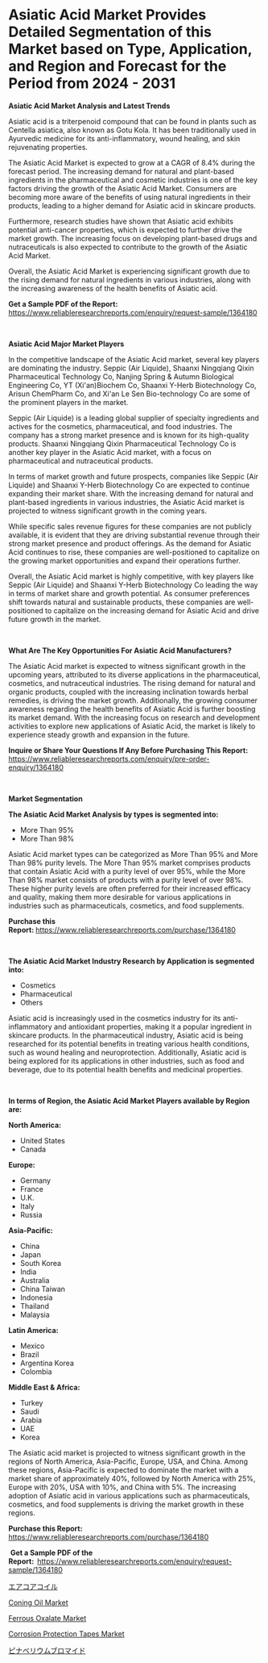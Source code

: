 <p><h1>Asiatic Acid Market Provides Detailed Segmentation of this Market based on Type, Application, and Region and Forecast for the Period from 2024 - 2031</h1></p><p><strong>Asiatic Acid Market Analysis and Latest Trends</strong></p>
<p><p>Asiatic acid is a triterpenoid compound that can be found in plants such as Centella asiatica, also known as Gotu Kola. It has been traditionally used in Ayurvedic medicine for its anti-inflammatory, wound healing, and skin rejuvenating properties.</p><p>The Asiatic Acid Market is expected to grow at a CAGR of 8.4% during the forecast period. The increasing demand for natural and plant-based ingredients in the pharmaceutical and cosmetic industries is one of the key factors driving the growth of the Asiatic Acid Market. Consumers are becoming more aware of the benefits of using natural ingredients in their products, leading to a higher demand for Asiatic acid in skincare products.</p><p>Furthermore, research studies have shown that Asiatic acid exhibits potential anti-cancer properties, which is expected to further drive the market growth. The increasing focus on developing plant-based drugs and nutraceuticals is also expected to contribute to the growth of the Asiatic Acid Market.</p><p>Overall, the Asiatic Acid Market is experiencing significant growth due to the rising demand for natural ingredients in various industries, along with the increasing awareness of the health benefits of Asiatic acid.</p></p>
<p><strong>Get a Sample PDF of the Report:&nbsp;</strong> <a href="https://www.reliableresearchreports.com/enquiry/request-sample/1364180">https://www.reliableresearchreports.com/enquiry/request-sample/1364180</a></p>
<p>&nbsp;</p>
<p><strong>Asiatic Acid Major Market Players</strong></p>
<p><p>In the competitive landscape of the Asiatic Acid market, several key players are dominating the industry. Seppic (Air Liquide), Shaanxi Ningqiang Qixin Pharmaceutical Technology Co, Nanjing Spring & Autumn Biological Engineering Co, YT (Xi'an)Biochem Co, Shaanxi Y-Herb Biotechnology Co, Arisun ChemPharm Co, and Xi'an Le Sen Bio-technology Co are some of the prominent players in the market.</p><p>Seppic (Air Liquide) is a leading global supplier of specialty ingredients and actives for the cosmetics, pharmaceutical, and food industries. The company has a strong market presence and is known for its high-quality products. Shaanxi Ningqiang Qixin Pharmaceutical Technology Co is another key player in the Asiatic Acid market, with a focus on pharmaceutical and nutraceutical products.</p><p>In terms of market growth and future prospects, companies like Seppic (Air Liquide) and Shaanxi Y-Herb Biotechnology Co are expected to continue expanding their market share. With the increasing demand for natural and plant-based ingredients in various industries, the Asiatic Acid market is projected to witness significant growth in the coming years.</p><p>While specific sales revenue figures for these companies are not publicly available, it is evident that they are driving substantial revenue through their strong market presence and product offerings. As the demand for Asiatic Acid continues to rise, these companies are well-positioned to capitalize on the growing market opportunities and expand their operations further.</p><p>Overall, the Asiatic Acid market is highly competitive, with key players like Seppic (Air Liquide) and Shaanxi Y-Herb Biotechnology Co leading the way in terms of market share and growth potential. As consumer preferences shift towards natural and sustainable products, these companies are well-positioned to capitalize on the increasing demand for Asiatic Acid and drive future growth in the market.</p></p>
<p>&nbsp;</p>
<p><strong>What Are The Key Opportunities For Asiatic Acid Manufacturers?</strong></p>
<p><p>The Asiatic Acid market is expected to witness significant growth in the upcoming years, attributed to its diverse applications in the pharmaceutical, cosmetics, and nutraceutical industries. The rising demand for natural and organic products, coupled with the increasing inclination towards herbal remedies, is driving the market growth. Additionally, the growing consumer awareness regarding the health benefits of Asiatic Acid is further boosting its market demand. With the increasing focus on research and development activities to explore new applications of Asiatic Acid, the market is likely to experience steady growth and expansion in the future.</p></p>
<p><strong>Inquire or Share Your Questions If Any Before Purchasing This Report:</strong> <a href="https://www.reliableresearchreports.com/enquiry/pre-order-enquiry/1364180">https://www.reliableresearchreports.com/enquiry/pre-order-enquiry/1364180</a></p>
<p>&nbsp;</p>
<p><strong>Market Segmentation</strong></p>
<p><strong>The Asiatic Acid Market Analysis by types is segmented into:</strong></p>
<p><ul><li>More Than 95%</li><li>More Than 98%</li></ul></p>
<p><p>Asiatic Acid market types can be categorized as More Than 95% and More Than 98% purity levels. The More Than 95% market comprises products that contain Asiatic Acid with a purity level of over 95%, while the More Than 98% market consists of products with a purity level of over 98%. These higher purity levels are often preferred for their increased efficacy and quality, making them more desirable for various applications in industries such as pharmaceuticals, cosmetics, and food supplements.</p></p>
<p><strong>Purchase this Report:&nbsp;</strong><a href="https://www.reliableresearchreports.com/purchase/1364180">https://www.reliableresearchreports.com/purchase/1364180</a></p>
<p>&nbsp;</p>
<p><strong>The Asiatic Acid Market Industry Research by Application is segmented into:</strong></p>
<p><ul><li>Cosmetics</li><li>Pharmaceutical</li><li>Others</li></ul></p>
<p><p>Asiatic acid is increasingly used in the cosmetics industry for its anti-inflammatory and antioxidant properties, making it a popular ingredient in skincare products. In the pharmaceutical industry, Asiatic acid is being researched for its potential benefits in treating various health conditions, such as wound healing and neuroprotection. Additionally, Asiatic acid is being explored for its applications in other industries, such as food and beverage, due to its potential health benefits and medicinal properties.</p></p>
<p>&nbsp;</p>
<p><strong>In terms of Region, the Asiatic Acid Market Players available by Region are:</strong></p>
<p>
    <p> <strong> North America: </strong>
        <ul>
            <li>United States</li>
            <li>Canada</li>
        </ul>
        </p> 
    <p> <strong> Europe: </strong>
        <ul>
            <li>Germany</li>
            <li>France</li>
            <li>U.K.</li>
            <li>Italy</li>
            <li>Russia</li>
        </ul>
        </p> 
    <p> <strong> Asia-Pacific: </strong>
        <ul>
            <li>China</li>
            <li>Japan</li>
            <li>South Korea</li>
            <li>India</li>
            <li>Australia</li>
            <li>China Taiwan</li>
            <li>Indonesia</li>
            <li>Thailand</li>
            <li>Malaysia</li>
        </ul>
        </p> 
    <p> <strong> Latin America: </strong>
        <ul>
            <li>Mexico</li>
            <li>Brazil</li>
            <li>Argentina Korea</li>
            <li>Colombia</li>
        </ul>
        </p> 
    <p> <strong> Middle East & Africa: </strong>
        <ul>
            <li>Turkey</li>
            <li>Saudi</li>
            <li>Arabia</li>
            <li>UAE</li>
            <li>Korea</li>
        </ul>
    </p>
    </p>
<p><p>The Asiatic acid market is projected to witness significant growth in the regions of North America, Asia-Pacific, Europe, USA, and China. Among these regions, Asia-Pacific is expected to dominate the market with a market share of approximately 40%, followed by North America with 25%, Europe with 20%, USA with 10%, and China with 5%. The increasing adoption of Asiatic acid in various applications such as pharmaceuticals, cosmetics, and food supplements is driving the market growth in these regions.</p></p>
<p><strong>Purchase this Report: </strong><a href="https://www.reliableresearchreports.com/purchase/1364180">https://www.reliableresearchreports.com/purchase/1364180</a></p>
<p>&nbsp;<strong>Get a Sample PDF of the Report:&nbsp;&nbsp;</strong><a href="https://www.reliableresearchreports.com/enquiry/request-sample/1364180">https://www.reliableresearchreports.com/enquiry/request-sample/1364180</a></p>
<p><strong></strong></p>
<p><p><a href="https://github.com/ksxzwxabcuynh011/Market-Research-Report-List-1/blob/main/4966953192353.md">エアコアコイル</a></p><p><a href="https://github.com/dx0328/Market-Research-Report-List-1/blob/main/coning-oil-market.md">Coning Oil Market</a></p><p><a href="https://github.com/juancolorado15/Market-Research-Report-List-1/blob/main/ferrous-oxalate-market.md">Ferrous Oxalate Market</a></p><p><a href="https://issuu.com/reportprime-2/docs/corrosion-protection-tapes-market-size-2030.pptx">Corrosion Protection Tapes Market</a></p><p><a href="https://github.com/mcbeesbxa270/Market-Research-Report-List-1/blob/main/8186053192354.md">ピナベリウムブロマイド</a></p></p>